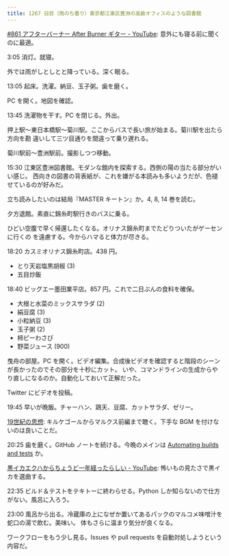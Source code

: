 ```yaml
---
title: 1267 日目（雨のち曇り）東京都江東区豊洲の高級オフィスのような図書館
---
```


[#861 アフターバーナー After Burner ギター - YouTube](https://www.youtube.com/watch?v=5N0Z_OPQPs4):
意外にも寝る前に聞くのに最適。

3:05 消灯。就寝。

外では雨がしとしとと降っている。深く眠る。

13:05 起床。洗濯。納豆、玉子粥。歯を磨く。

PC を開く。地図を確認。

13:45 洗濯物を干す。PC を閉じる。外出。

押上駅～東日本橋駅～菊川駅。ここからバスで長い旅が始まる。菊川駅を出たら方向を勘
違いして三ツ目通りを間違って乗り遅れる。

菊川駅前～豊洲駅前。撮影しつつ移動。
<blockquote class="twitter-tweet"
  data-conversation="none"
  data-media-max-width="480" data-theme="dark" data-align="center">
<a href="https://twitter.com/showa_yojyo/status/1713504695879418343"></a>
</blockquote>

15:30 江東区豊洲図書館。モダンな館内を探索する。西側の陽の当たる部分がいい感じ。
西向きの図書の背表紙が、これを嫌がる本読みも多いようだが、色褪せているのが好みだ。

立ち読みしたいのは結局『MASTER キートン』か。4, 8, 14 巻を読む。

夕方退館。素直に錦糸町駅行きのバスに乗る。

ひどい空腹で早く帰還したくなる。オリナス錦糸町までたどりついたがゲーセンに行くの
を遠慮する。今からハマると体力が尽きる。

18:20 カスミオリナス錦糸町店。438 円。

* とり天岩塩黒胡椒 (3)
* 五目炒飯

18:40 ビッグエー墨田業平店。857 円。これで二日ぶんの食料を確保。

* 大根と水菜のミックスサラダ (2)
* 絹豆腐 (3)
* 小粒納豆 (3)
* 玉子粥 (2)
* 柿ピーわさび
* 野菜ジュース (900)

曳舟の部屋。PC を開く。ビデオ編集。合成後ビデオを確認すると階段のシーンが長かったのでその部分を十秒にカット。
いや、コマンドラインの生成からやり直しになるのか。自動化しておいて正解だった。

Twitter にビデオを投稿。

19:45 早いが晩飯。チャーハン、鶏天、豆腐、カットサラダ、ゼリー。

[19世紀の思想](https://www.youtube.com/playlist?list=PLQQ1MCm9skfvkmlTceiexBIzjVaQzJUlz):
キルケゴールからマルクス前編まで聴く。下手な BGM を付けないのは良いことだ。

20:25 歯を磨く。GitHub ノートを続ける。今晩のメインは
[Automating builds and tests](https://docs.github.com/en/actions/automating-builds-and-tests) か。

[黒イカエクハからちょうど一年経ったらしい - YouTube](https://www.youtube.com/watch?v=ZiT2Q4oyRak):
怖いもの見たさで黒イカを選曲する。

22:35 ビルド＆テストをテキトーに終わらせる。Python しか知らないので仕方がない。風呂に入ろう。

23:00 風呂から出る。冷蔵庫の上になぜか置いてあるパックのマルコメ味噌汁を蛇口の湯で飲む。美味い。
体もさらに温まり気分が良くなる。

ワークフローをもう少し見る。Issues や pull requests を自動対処しようという内容だ。
